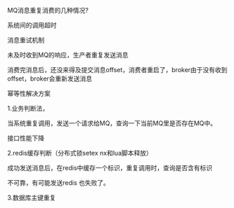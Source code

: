 

MQ消息重复消费的几种情况?

系统间的调用超时

消息重试机制

未及时收到MQ的响应，生产者重复发送消息

消费完消息后，还没来得及提交消息offset，消费者重启了，broker由于没有收到offset，broker会重新发送消息





幂等性解决方案

1.业务判断法，

当系统重复调用，发送一个请求给MQ，查询一下当前MQ里是否存在MQ中。

接口性能下降



2.redis缓存判断（分布式锁setex nx和lua脚本释放）

成功发送消息后，在redis中缓存一个标识，重复调用时，查询是否含有标识

不可靠，有可能发送redis 也失败了。



3.数据库主键重复